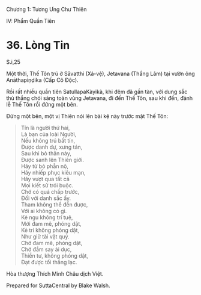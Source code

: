  

Chương 1: Tương Ưng Chư Thiên

IV: Phẩm Quần Tiên

# 36\. Lòng Tin

S.i,25

Một thời, Thế Tôn trú ở Sāvatthi (Xá-vệ), Jetavana (Thắng Lâm) tại vườn ông Anāthapiṇḍika (Cấp Cô Ðộc).

Rồi rất nhiều quần tiên SatullapaKàyikà, khi đêm đã gần tàn, với dung sắc thù thắng chói sáng toàn vùng Jetavana, đi đến Thế Tôn, sau khi đến, đảnh lễ Thế Tôn rồi đứng một bên.

Ðứng một bên, một vị Thiên nói lên bài kệ này trước mặt Thế Tôn:

> Tín là người thứ hai,  
> Là bạn của loài Người,  
> Nếu không trú bất tín,  
> Ðược danh dự, xưng tán,  
> Sau khi bỏ thân này,  
> Ðược sanh lên Thiên giới.  
> Hãy từ bỏ phẫn nộ,  
> Hãy nhiếp phục kiêu mạn,  
> Hãy vượt qua tất cả  
> Mọi kiết sử trói buộc.  
> Chớ có quá chấp trước,  
> Ðối với danh sắc ấy.  
> Tham không thể đến được,  
> Với ai không có gì.  
> Kẻ ngu không trí tuệ,  
> Mới đam mê, phóng dật,  
> Kẻ trí không phóng dật,  
> Như giữ tài vật quý.  
> Chớ đam mê, phóng dật,  
> Chớ đắm say ái dục,  
> Thiền tư, không phóng dật,  
> Ðạt được tối thắng lạc.

Hòa thượng Thích Minh Châu dịch Việt.

Prepared for SuttaCentral by Blake Walsh.